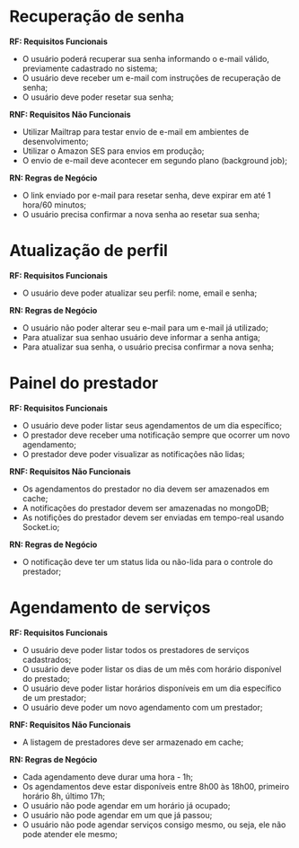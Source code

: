 # Recuperação de senha
**RF: Requisitos Funcionais**

- O usuário poderá recuperar sua senha informando o e-mail válido, previamente cadastrado no sistema;
- O usuário deve receber um e-mail com instruções de recuperação de senha;
- O usuário deve poder resetar sua senha;

**RNF: Requisitos Não Funcionais**

- Utilizar Mailtrap para testar envio de e-mail em ambientes de desenvolvimento;
- Utilizar o Amazon SES para envios em produção;
- O envio de e-mail deve acontecer em segundo plano (background job);

**RN: Regras de Negócio**

- O link enviado por e-mail para resetar senha, deve expirar em até 1 hora/60 minutos;
- O usuário precisa confirmar a nova senha ao resetar sua senha;

# Atualização de perfil
**RF: Requisitos Funcionais**
- O usuário deve poder atualizar seu perfil: nome, email e senha;

**RN: Regras de Negócio**
- O usuário não poder alterar seu e-mail para um e-mail já utilizado;
- Para atualizar sua senhao usuário deve informar a senha antiga;
- Para atualizar sua senha, o usuário precisa confirmar a nova senha;

# Painel do prestador
**RF: Requisitos Funcionais**

- O usuário deve poder listar seus agendamentos de um dia específico;
- O prestador deve receber uma notificação sempre que ocorrer um novo agendamento;
- O prestador deve poder visualizar as notificações não lidas;

**RNF: Requisitos Não Funcionais**

- Os agendamentos do prestador no dia devem ser amazenados em cache;
- A notificações do prestador devem ser amazenadas no mongoDB;
- As notifições do prestador devem ser enviadas em tempo-real usando Socket.io;

**RN: Regras de Negócio**

- O notificação deve ter um status lida ou não-lida para o controle do prestador;

# Agendamento de serviços
**RF: Requisitos Funcionais**

- O usuário deve poder listar todos os prestadores de serviços cadastrados;
- O usuário deve poder listar os dias de um mês com horário disponível do prestado;
- O usuário deve poder listar horários disponíveis em um dia específico de um prestador;
- O usuário deve poder um novo agendamento com um prestador;

**RNF: Requisitos Não Funcionais**

- A listagem de prestadores deve ser armazenado em cache;

**RN: Regras de Negócio**

- Cada agendamento deve durar uma hora - 1h;
- Os agendamentos deve estar disponíveis entre 8h00 às 18h00, primeiro horário 8h, último 17h;
- O usuário não pode agendar em um horário já ocupado;
- O usuário não pode agendar em um que já passou;
- O usuário não pode agendar serviços consigo mesmo, ou seja, ele não pode atender ele mesmo;
